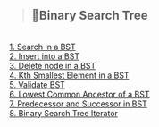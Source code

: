 > ## 🌴Binary Search Tree
<br>
<a href="https://leetcode.com/problems/search-in-a-binary-search-tree/description/">1. Search in a BST</a><br>
<a href="https://leetcode.com/problems/insert-into-a-binary-search-tree/">2. Insert into a BST</a><br>
<a href="https://leetcode.com/problems/delete-node-in-a-bst/description/">3. Delete node in a BST</a><br>
<a href="https://leetcode.com/problems/kth-smallest-element-in-a-bst/description/">4. Kth Smallest Element in a BST</a><br>
<a href="https://leetcode.com/problems/validate-binary-search-tree/description/">5. Validate BST</a><br>
<a href="https://leetcode.com/problems/lowest-common-ancestor-of-a-binary-search-tree/description/">6. Lowest Common Ancestor of a BST</a><br>
<a href="https://www.geeksforgeeks.org/problems/predecessor-and-successor/1">7. Predecessor and Successor in BST</a><br>
<a href="https://leetcode.com/problems/binary-search-tree-iterator/">8. Binary Search Tree Iterator</a><br>
